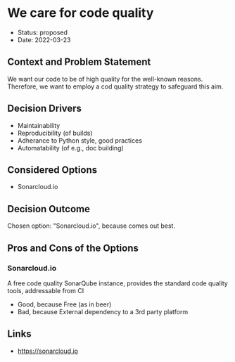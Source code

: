 <!--
SPDX-FileCopyrightText: 2022 German Aerospace Center (DLR), Forschungszentrum Jülich, Helmholtz-Zentrum Dresden-Rossendorf

SPDX-License-Identifier: CC-BY-SA-4.0
-->

# We care for code quality

* Status: proposed
* Date: 2022-03-23

## Context and Problem Statement

We want our code to be of high quality for the well-known reasons.
Therefore, we want to employ a cod quality strategy to safeguard this aim.

## Decision Drivers

* Maintainability
* Reproducibility (of builds)
* Adherance to Python style, good practices
* Automatability (of e.g., doc building)

## Considered Options

* Sonarcloud.io

## Decision Outcome

Chosen option: "Sonarcloud.io", because comes out best.

## Pros and Cons of the Options

### Sonarcloud.io

A free code quality SonarQube instance, provides the standard code quality tools, addressable from CI

* Good, because Free (as in beer)
* Bad, because External dependency to a 3rd party platform

## Links

* https://sonarcloud.io
